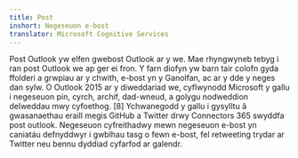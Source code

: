 ```yaml
---
title: Post
inshort: Negeseuon e-bost
translator: Microsoft Cognitive Services
---
```


Post Outlook yw elfen gwebost Outlook ar y we. Mae rhyngwyneb tebyg i ran post Outlook we ap ger ei fron. Y farn diofyn yw barn tair colofn gyda ffolderi a grwpiau ar y chwith, e-bost yn y Ganolfan, ac ar y dde y neges dan sylw. O Outlook 2015 ar y diweddariad we, cyflwynodd Microsoft y gallu i negeseuon pin, cyrch, archif, dad-wneud, a golygu nodweddion delweddau mwy cyfoethog. [8] Ychwanegodd y gallu i gysylltu â gwasanaethau eraill megis GitHub a Twitter drwy Connectors 365 swyddfa post outlook. Negeseuon cyfreithadwy mewn negeseuon e-bost yn caniatáu defnyddwyr i gwblhau tasg o fewn e-bost, fel retweeting trydar ar Twitter neu bennu dyddiad cyfarfod ar galendr. 





